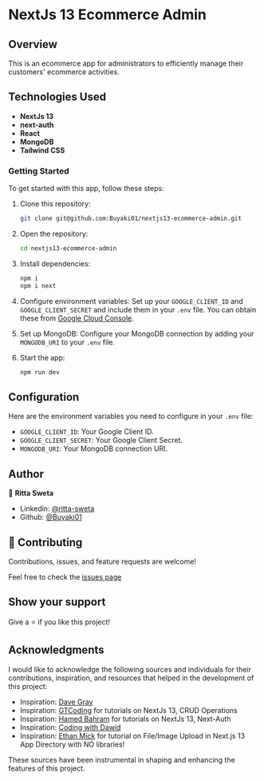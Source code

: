 # NextJs 13 Ecommerce Admin

## Overview
This is an ecommerce app for administrators to efficiently manage their customers' ecommerce activities.

## Technologies Used
- **NextJs 13**
- **next-auth**
- **React**
- **MongoDB**
- **Tailwind CSS**

### Getting Started
To get started with this app, follow these steps:

1. Clone this repository: 
    ```bash 
    git clone git@github.com:Buyaki01/nextjs13-ecommerce-admin.git
    ```

2. Open the repository: 
    ```bash 
    cd nextjs13-ecommerce-admin
    ```

3. Install dependencies: 
    ```bash 
    npm i
    npm i next
    ```

4. Configure environment variables:
    Set up your `GOOGLE_CLIENT_ID` and `GOOGLE_CLIENT_SECRET` and include them in your `.env` file. 
    You can obtain these from [Google Cloud Console](https://console.cloud.google.com).


5. Set up MongoDB:
    Configure your MongoDB connection by adding your `MONGODB_URI` to your `.env` file.
     
6. Start the app: 
    ```bash 
    npm run dev
    ``` 

## Configuration

Here are the environment variables you need to configure in your `.env` file:

- `GOOGLE_CLIENT_ID`: Your Google Client ID.
- `GOOGLE_CLIENT_SECRET`: Your Google Client Secret.
- `MONGODB_URI`: Your MongoDB connection URI.

## Author
👤 **Ritta Sweta**

- Linkedin: [@ritta-sweta](https://www.linkedin.com/in/ritta-sweta/)
- Github: [@Buyaki01](https://github.com/Buyaki01)

## 🤝 Contributing

Contributions, issues, and feature requests are welcome!

Feel free to check the [issues page](https://github.com/Buyaki01/nextjs13-ecommerce-admin/issues)

## Show your support

Give a ⭐️ if you like this project!

## Acknowledgments

I would like to acknowledge the following sources and individuals for their contributions, inspiration, and resources that helped in the development of this project:

- Inspiration: [Dave Gray](https://www.youtube.com/@DaveGrayTeachesCode)
- Inspiration: [GTCoding](https://www.youtube.com/@GTCoding) for tutorials on NextJs 13, CRUD Operations 
- Inspiration: [Hamed Bahram](https://www.youtube.com/@hamedbahram) for tutorials on NextJs 13, Next-Auth
- Inspiration: [Coding with Dawid](https://www.youtube.com/@CodingWithDawid)
- Inspiration: [Ethan Mick](https://www.youtube.com/@ethan_mick) for tutorial on File/Image Upload in Next.js 13 App Directory with NO libraries!

These sources have been instrumental in shaping and enhancing the features of this project.
